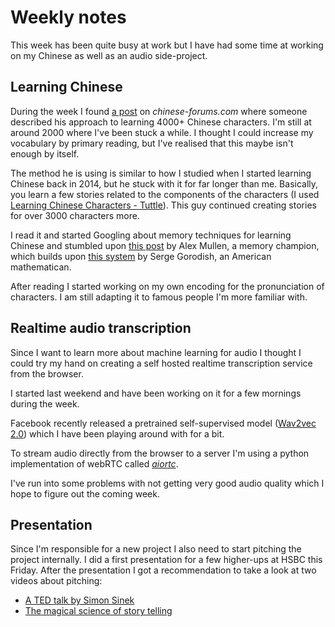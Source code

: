 # Weekly notes

This week has been quite busy at work but I have had some time at working on my Chinese as well as an audio side-project.

## Learning Chinese
During the week I found [a post](https://www.chinese-forums.com/forums/topic/60773-how-i-learned-4000-characters-or-tuttlematthews-“learning-chinese-characters-–-part-2”/) on *chinese-forums.com* where someone described his approach to learning 4000+ Chinese characters. I'm still at around 2000 where I've been stuck a while. I thought I could increase my vocabulary by primary reading, but I've realised that this maybe isn't enough by itself. 

The method he is using is similar to how I studied when I started learning Chinese back in 2014, but he stuck with it for far longer than me. Basically, you learn a few stories related to the components of the characters (I used [Learning Chinese Characters - Tuttle](https://www.amazon.com/Tuttle-Learning-Chinese-Characters-Revolutionary-ebook/dp/B00KV1SK1E)). This guy continued creating stories for over 3000 characters more. 

I read it and started Googling about memory techniques for learning Chinese and stumbled upon [this post](https://mullenmemory.com/memory-palace/chinese-system-part-2) by Alex Mullen, a memory champion, which builds upon [this system](http://countryoftheblind.blogspot.com/2012/01/mnemonics-for-pronouncing-chinese.html) by Serge Gorodish, an American mathematican. 

After reading I started working on my own encoding for the pronunciation of characters. I am still adapting it to famous people I'm more familiar with.


## Realtime audio transcription
Since I want to learn more about machine learning for audio I thought I could try my hand on creating a self hosted realtime transcription service from the browser.

I started last weekend and have been working on it for a few mornings during the week.

Facebook recently released a pretrained self-supervised model ([Wav2vec 2.0](https://arxiv.org/abs/2006.11477)) which I have been playing around with for a bit.

To stream audio directly from the browser to a server I'm using a python implementation of webRTC called *[aiortc](https://aiortc.readthedocs.io)*.

I've run into some problems with not getting very good audio quality which I hope to figure out the coming week.


## Presentation
Since I'm responsible for a new project I also need to start pitching the project internally. I did a first presentation for a few higher-ups at HSBC this Friday. After the presentation I got a recommendation to take a look at two videos about pitching:
- [A TED talk by Simon Sinek](https://www.ted.com/talks/simon_sinek_how_great_leaders_inspire_action?language=en)
- [The magical science of story telling](https://www.youtube.com/watch?v=Nj-hdQMa3uA)